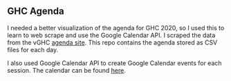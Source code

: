 ## GHC Agenda

I needed a better visualization of the agenda for GHC 2020, so I used this to learn to web scrape and use the Google Calendar API.
I scraped the data from the vGHC [agenda site](https://web.cvent.com/event/84f26b13-25ef-458c-9d38-38432d71be09/websitePage:645d57e4-75eb-4769-b2c0-f201a0bfc6ce). This repo contains the agenda stored as CSV files for each day. 

I also used Google Calendar API to create Google Calendar events for each session. The calendar can be found [here](https://calendar.google.com/calendar?cid=aDRsZzF2YmI0ZWdzM3NzcmJocXV0Mm5nYW9AZ3JvdXAuY2FsZW5kYXIuZ29vZ2xlLmNvbQ). 
